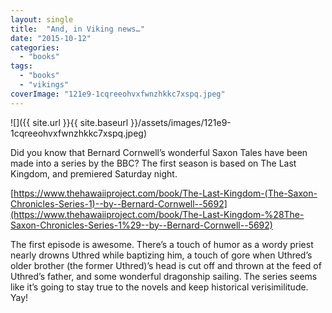 ```yaml
---
layout: single
title:  "And, in Viking news…"
date: "2015-10-12"
categories: 
  - "books"
tags: 
  - "books"
  - "vikings"
coverImage: "121e9-1cqreeohvxfwnzhkkc7xspq.jpeg"
---
```


![]({{ site.url }}{{ site.baseurl }}/assets/images/121e9-1cqreeohvxfwnzhkkc7xspq.jpeg)

Did you know that Bernard Cornwell’s wonderful Saxon Tales have been made into a series by the BBC? The first season is based on The Last Kingdom, and premiered Saturday night.

[https://www.thehawaiiproject.com/book/The-Last-Kingdom-(The-Saxon-Chronicles-Series-1)--by--Bernard-Cornwell--5692](https://www.thehawaiiproject.com/book/The-Last-Kingdom-%28The-Saxon-Chronicles-Series-1%29--by--Bernard-Cornwell--5692)

The first episode is awesome. There’s a touch of humor as a wordy priest nearly drowns Uthred while baptizing him, a touch of gore when Uthred’s older brother (the former Uthred)’s head is cut off and thrown at the feed of Uthred’s father, and some wonderful dragonship sailing. The series seems like it’s going to stay true to the novels and keep historical verisimilitude. Yay!
